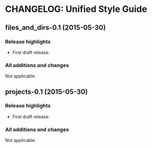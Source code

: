 # CHANGELOG: Unified Style Guide

## files_and_dirs-0.1 (2015-05-30)
### Release highlights
  - First draft release.

### All additions and changes
Not applicable.

## projects-0.1 (2015-05-30)
### Release highlights
  - First draft release.

### All additions and changes
Not applicable.
